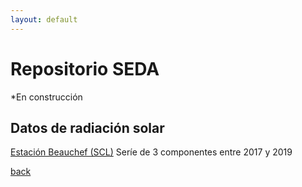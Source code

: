 ```yaml
---
layout: default
---
```


# Repositorio SEDA
*En construcción

## Datos de radiación solar

[Estación Beauchef (SCL)](https://github.com/centroSEDA/Data/tree/main/Radiaci%C3%B3n)
Seríe de 3 componentes entre 2017 y 2019

[back](./)
